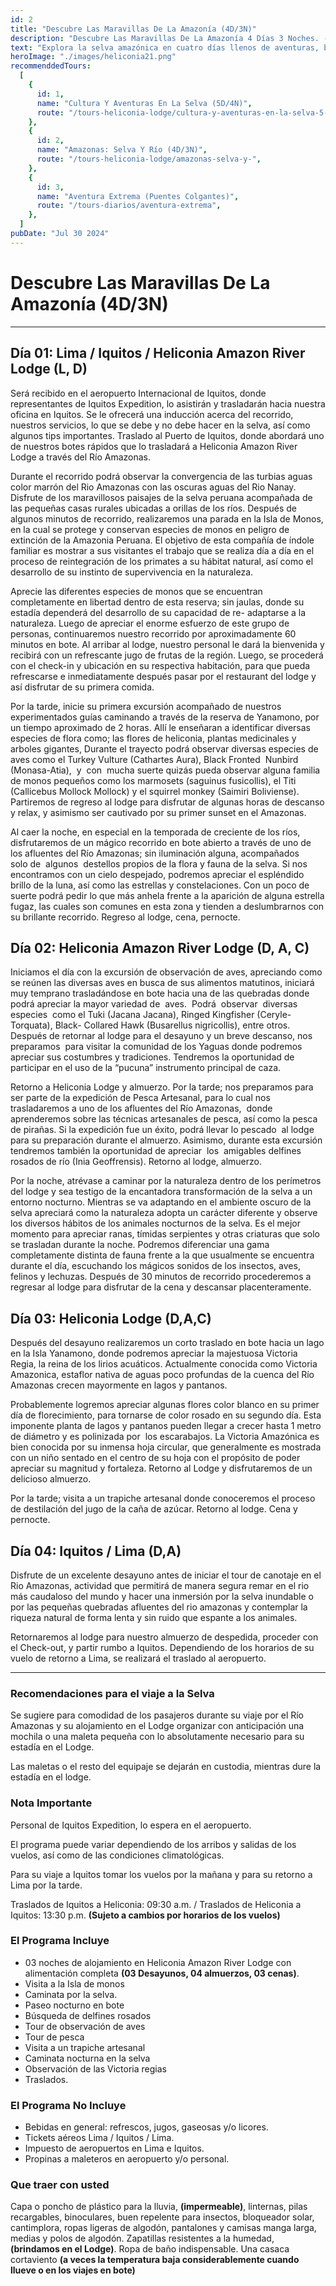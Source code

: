 ```yaml
---
id: 2
title: "Descubre Las Maravillas De La Amazonía (4D/3N)"
description: "Descubre Las Maravillas De La Amazonía 4 Días 3 Noches. - Heliconia Lodge"
text: "Explora la selva amazónica en cuatro días llenos de aventuras, biodiversidad y experiencias inolvidables."
heroImage: "./images/heliconia21.png"
recommenddedTours:
  [
    {
      id: 1,
      name: "Cultura Y Aventuras En La Selva (5D/4N)",
      route: "/tours-heliconia-lodge/cultura-y-aventuras-en-la-selva-5-dias-4-noches",
    },
    {
      id: 2,
      name: "Amazonas: Selva Y Río (4D/3N)",
      route: "/tours-heliconia-lodge/amazonas-selva-y-",
    },
    {
      id: 3,
      name: "Aventura Extrema (Puentes Colgantes)",
      route: "/tours-diarios/aventura-extrema",
    },
  ]
pubDate: "Jul 30 2024"
---
```


# Descubre Las Maravillas De La Amazonía (4D/3N)

---

## Día 01: Lima / Iquitos / Heliconia Amazon River Lodge (L, D)

Será recibido en el aeropuerto Internacional de Iquitos, donde representantes de Iquitos Expedition, lo asistirán y trasladarán hacia nuestra oficina en Iquitos. Se le ofrecerá una inducción acerca del recorrido, nuestros servicios, lo que se debe y no debe hacer en la selva, así como algunos tips importantes. Traslado al Puerto de Iquitos, donde abordará uno de nuestros botes rápidos que lo trasladará a Heliconia Amazon River Lodge a través del Río Amazonas.

Durante el recorrido podrá observar la convergencia de las turbias aguas color marrón del Rio Amazonas con las oscuras aguas del Rio Nanay. Disfrute de los maravillosos paisajes de la selva peruana acompañada de las pequeñas casas rurales ubicadas a orillas de los ríos. Después de algunos minutos de recorrido, realizaremos una parada en la Isla de Monos, en la cual se protege y conservan especies de monos en peligro de extinción de la Amazonia Peruana. El objetivo de esta compañía de índole familiar es mostrar a sus visitantes el trabajo que se realiza día a día en el proceso de reintegración de los primates a su hábitat natural, así como el desarrollo de su instinto de supervivencia en la naturaleza.

Aprecie las diferentes especies de monos que se encuentran completamente en libertad dentro de esta reserva; sin jaulas, donde su estadía dependerá del desarrollo de su capacidad de re- adaptarse a la naturaleza. Luego de apreciar el enorme esfuerzo de este grupo de personas, continuaremos nuestro recorrido por aproximadamente 60 minutos en bote. Al arribar al lodge, nuestro personal le dará la bienvenida y recibirá con un refrescante jugo de frutas de la región. Luego, se procederá con el check-in y ubicación en su respectiva habitación, para que pueda refrescarse e inmediatamente después pasar por el restaurant del lodge y así disfrutar de su primera comida.

Por la tarde, inicie su primera excursión acompañado de nuestros experimentados guías caminando a través de la reserva de Yanamono, por un tiempo aproximado de 2 horas. Allí le enseñaran a identificar diversas especies de flora como; las flores de heliconia, plantas medicinales y arboles gigantes, Durante el trayecto podrá observar diversas especies de aves como el Turkey Vulture (Cathartes Aura), Black Fronted  Nunbird  (Monasa-Atia),  y  con  mucha suerte quizás pueda observar alguna familia de monos pequeños como los marmosets (saguinus fusicollis), el Titi (Callicebus Mollock Mollock) y el squirrel monkey (Saimiri Boliviense). Partiremos de regreso al lodge para disfrutar de algunas horas de descanso y relax, y asimismo ser cautivado por su primer sunset en el Amazonas.

Al caer la noche, en especial en la temporada de creciente de los ríos, disfrutaremos de un mágico recorrido en bote abierto a través de uno de los afluentes del Río Amazonas; sin iluminación alguna, acompañados solo de  algunos  destellos propios de la flora y fauna de la selva. Si nos encontramos con un cielo despejado, podremos apreciar el espléndido brillo de la luna, así como las estrellas y constelaciones. Con un poco de suerte podrá pedir lo que más anhela frente a la aparición de alguna estrella fugaz, las cuales son comunes en esta zona y tienden a deslumbrarnos con su brillante recorrido. Regreso al lodge, cena, pernocte.

## Día 02: Heliconia Amazon River Lodge (D, A, C)

Iniciamos el día con la excursión de observación de aves, apreciando como se reúnen las diversas aves en busca de sus alimentos matutinos, iniciará muy temprano trasladándose en bote hacia una de las quebradas donde podrá apreciar la mayor variedad de  aves.  Podrá  observar  diversas  especies  como el Tuki (Jacana Jacana), Ringed Kingfisher (Ceryle-Torquata), Black- Collared Hawk (Busarellus nigricollis), entre otros. Después de retornar al lodge para el desayuno y un breve descanso, nos preparamos  para visitar la comunidad de los Yaguas donde podremos apreciar sus costumbres y tradiciones. Tendremos la oportunidad de participar en el uso de la “pucuna” instrumento principal de caza.

Retorno a Heliconia Lodge y almuerzo. Por la tarde; nos preparamos para ser parte de la expedición de Pesca Artesanal, para lo cual nos trasladaremos a uno de los afluentes del Río Amazonas,  donde aprenderemos sobre las técnicas artesanales de pesca, así como la pesca de pirañas. Si la expedición fue un éxito, podrá llevar lo pescado  al lodge para su preparación durante el almuerzo. Asimismo, durante esta excursión tendremos también la oportunidad de apreciar  los  amigables delfines rosados de río (Inia Geoffrensis). Retorno al lodge, almuerzo.

Por la noche, atrévase a caminar por la naturaleza dentro de los perímetros del lodge y sea testigo de la encantadora transformación de la selva a un entorno nocturno. Mientras se va adaptando en el ambiente oscuro de la selva apreciará como la naturaleza adopta un carácter diferente y observe los diversos hábitos de los animales nocturnos de la selva. Es el mejor momento para apreciar ranas, tímidas serpientes y otras criaturas que solo se trasladan durante la noche. Podremos diferenciar una gama completamente distinta de fauna frente a la que usualmente se encuentra durante el día, escuchando los mágicos sonidos de los insectos, aves, felinos y lechuzas. Después de 30 minutos de recorrido procederemos a regresar al lodge para disfrutar de la cena y descansar placenteramente.

## Día 03: Heliconia Lodge (D,A,C)

Después del desayuno realizaremos un corto traslado en bote hacia un lago en la Isla Yanamono, donde podremos apreciar la majestuosa Victoria Regia, la reina de los lirios acuáticos. Actualmente conocida como Victoria Amazonica, estaflor nativa de aguas poco profundas de la cuenca del Río Amazonas crecen mayormente en lagos y pantanos.

Probablemente logremos apreciar algunas flores color blanco en su primer día de florecimiento, para tornarse de color rosado en su segundo día. Esta imponente planta de lagos y pantanos pueden llegar a crecer hasta 1 metro de diámetro y es polinizada por  los escarabajos. La Victoria Amazónica es bien conocida por su inmensa hoja circular, que generalmente es mostrada con un niño sentado en el centro de su hoja con el propósito de poder apreciar su magnitud y fortaleza. Retorno al Lodge y disfrutaremos de un delicioso almuerzo.

Por la tarde; visita a un trapiche artesanal donde conoceremos el proceso de destilación del jugo de la caña de azúcar.
Retorno al lodge. Cena y pernocte.

## Día 04: Iquitos / Lima (D,A)

Disfrute de un excelente desayuno antes de iniciar el tour de canotaje en el Rio Amazonas, actividad que permitirá de manera segura remar en el rio más caudaloso del mundo y hacer una inmersión por la selva inundable o por las pequeñas quebradas afluentes del rio amazonas y contemplar la riqueza natural de forma lenta y sin ruido que espante a los animales.

Retornaremos al lodge para nuestro almuerzo de despedida, proceder con el Check-out, y partir rumbo a Iquitos. Dependiendo de los horarios de su vuelo de retorno a Lima, se realizará el traslado al aeropuerto.

---

### Recomendaciones para el viaje a la Selva

Se sugiere para comodidad de los pasajeros durante su viaje por el Río Amazonas y su alojamiento en el Lodge organizar con anticipación una mochila o una maleta pequeña con lo absolutamente necesario para su estadía en el Lodge.

Las maletas o el resto del equipaje se dejarán en custodia, mientras dure la estadía en el lodge.

### Nota Importante

Personal de Iquitos Expedition, lo espera en el aeropuerto.

El programa puede variar dependiendo de los arribos y salidas de los vuelos, así como de las condiciones climatológicas.

Para su viaje a Iquitos tomar los vuelos por la mañana y para su retorno a Lima por la tarde.

Traslados de Iquitos a Heliconia: 09:30 a.m. / Traslados de Heliconia a Iquitos: 13:30 p.m. **(Sujeto a cambios por horarios de los vuelos)**

### El Programa Incluye

- 03 noches de alojamiento en Heliconia Amazon River Lodge con alimentación completa **(03 Desayunos, 04 almuerzos, 03 cenas)**.
- Visita a la Isla de monos
- Caminata por la selva.
- Paseo nocturno en bote
- Búsqueda de delfines rosados
- Tour de observación de aves
- Tour de pesca
- Visita a un trapiche artesanal
- Caminata nocturna en la selva
- Observación de las Victoria regias
- Traslados.

### El Programa No Incluye

- Bebidas en general: refrescos, jugos, gaseosas y/o licores.
- Tickets aéreos Lima / Iquitos / Lima.
- Impuesto de aeropuertos en Lima e Iquitos.
- Propinas a maleteros en aeropuerto y/o personal.

### Que traer con usted

Capa o poncho de plástico para la lluvia, **(impermeable)**, linternas, pilas recargables, binoculares, buen repelente para insectos, bloqueador solar, cantimplora, ropas ligeras de algodón, pantalones y camisas manga larga, medias y polos de algodón. Zapatillas resistentes a la humedad, **(brindamos en el Lodge)**. Ropa de baño indispensable. Una casaca cortaviento **(a veces la temperatura baja considerablemente cuando llueve o en los viajes en bote)**
